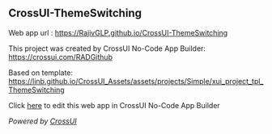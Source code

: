 ## CrossUI-ThemeSwitching
Web app url : https://RajivGLP.github.io/CrossUI-ThemeSwitching

This project was created by CrossUI No-Code App Builder: https://crossui.com/RADGithub

Based on template: https://linb.github.io/CrossUI_Assets/assets/projects/Simple/xui_project_tpl_ThemeSwitching

Click [here](https://crossui.com/RADGithub/#!from=github&owner=RajivGLP&repo=CrossUI-ThemeSwitching) to edit this web app in CrossUI No-Code App Builder

<i>Powered by [CrossUI](https://crossui.com)</i>
